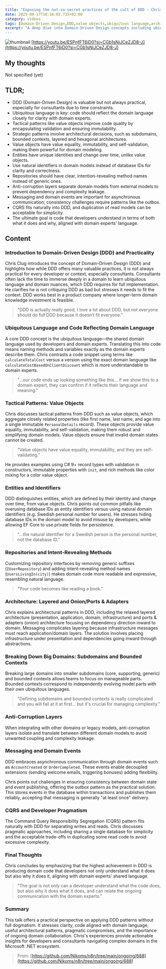 ```yaml
---
title: "Exposing the not-so-secret practices of the cult of DDD - Chris Klug - NDC London 2025 (en)"
date: 2025-09-17T18:16:03.735+02:00
category: videos
tags: [Domain-Driven Design,DDD,value objects,ubiquitous language,architecture,onion architecture,CQRS,messaging,software design,software development,.NET,.NET Core,entity framework]
excerpt: "A deep dive into Domain-Driven Design concepts including ubiquitous language, value objects, domain events, architecture patterns, and pragmatic advice for applying DDD in real-world software projects.
---
```


![thumbnail](https://i.ytimg.com/vi/ESPnfFT6iD0/maxresdefault.jpg)
[https://youtu.be/ESPnfFT6iD0?si=CGb1sNiJCeZJD8-J](https://youtu.be/ESPnfFT6iD0?si=CGb1sNiJCeZJD8-J)

## My thoughts

Not specified (yet)

## TLDR;
- DDD (Domain-Driven Design) is valuable but not always practical, especially for consultants due to time constraints.
- Ubiquitous language is key: code should reflect the domain language closely for clarity with domain experts.
- Tactical patterns like value objects improve code quality by encapsulating validation and ensuring immutability.
- Strategic patterns involve architectural decisions, such as subdomains, bounded contexts, layered and hexagonal architectures.
- Value objects have value equality, immutability, and self-validation, making them powerful for domain modeling.
- Entities have unique identities and change over time, unlike value objects.
- Use natural identifiers in domain models instead of database IDs for clarity and correctness.
- Repositories should have clear, intention-revealing method names instead of generic ones.
- Anti-corruption layers separate domain models from external models to prevent dependency and complexity leakage.
- Messaging and domain events are important for asynchronous communication; consistency challenges require patterns like the outbox.
- CQRS fits naturally into DDD, and duplication of read models can be acceptable for simplicity.
- The ultimate goal is code that developers understand in terms of both what it does and why, aligned with domain experts' language.



## Content

### Introduction to Domain-Driven Design (DDD) and Practicality
Chris Clug introduces the concept of Domain-Driven Design (DDD) and highlights how while DDD offers many valuable practices, it is not always practical for every developer or context, especially consultants. Consultants often lack the time to immerse deeply in a domain to learn ubiquitous language and domain nuances, which DDD requires for full implementation. He clarifies he is not critiquing DDD as bad but stresses it needs to fit the context. DDD works best in a product company where longer-term domain knowledge investment is feasible.

> "DDD is actually really good, I love a lot about DDD, but not everyone should do full DDD because it doesn’t fit everyone."

### Ubiquitous Language and Code Reflecting Domain Language
A core DDD concept is the ubiquitous language—the shared domain language used by developers and domain experts. Translating this into code means naming methods and variables exactly as the domain experts describe them. Chris contrasts a code snippet using terms like `calculateTotalCost` versus a version using the exact domain language like `calculateCostBasedOnClientDiscount` which is more understandable to domain experts.

> "...our code ends up looking something like this... if we show this to a domain expert, they can confirm if it reflects their language and meaning."

### Tactical Patterns: Value Objects
Chris discusses tactical patterns from DDD such as value objects, which aggregate closely related properties (like first name, last name, and age into a single immutable `PersonalDetails` record). These objects provide value equality, immutability, and self-validation, making them robust and simplifying domain models. Value objects ensure that invalid domain states cannot be created.

> "Value objects have value equality, immutability, and they are self-validating." 

He provides examples using C# 9+ record types with validation in constructors, immutable properties with `init`, and rich methods like color mixing for a color value object.

### Entities and Identifiers
DDD distinguishes entities, which are defined by their identity and change over time, from value objects. Chris points out common pitfalls like overusing database IDs as entity identifiers versus using natural domain identifiers (e.g. Swedish personal number for users). He stresses hiding database IDs in the domain model to avoid misuse by developers, while allowing EF Core to use private fields for persistence.

> "...the natural identifier for a Swedish person is the personal number, not the database ID."

### Repositories and Intent-Revealing Methods
Customizing repository interfaces by removing generic suffixes (`IUserRepository`) and adding intent-revealing method names (`UsersLivingIn(city)`) makes domain code more readable and expressive, resembling natural language.

> "Your code becomes like reading a book."

### Architecture: Layered and Onion/Ports & Adapters
Chris explains architectural patterns in DDD, including the relaxed layered architecture (presentation, application, domain, infrastructure) and ports & adapters (onion) architecture focusing on dependency direction inward to domain.
Messaging complicates layering because infrastructure messages must reach application/domain layers. The solution involves placing infrastructure under presentation and dependencies going inward through abstractions.

### Breaking Down Big Domains: Subdomains and Bounded Contexts
Breaking large domains into smaller subdomains (core, supporting, generic) and bounded contexts allows teams to focus on manageable parts. Bounded contexts correspond to independently evolving model parts with their own ubiquitous languages.

> "Defining subdomains and bounded contexts is really complicated and you will fail at it at first... but it's crucial for managing complexity."

### Anti-Corruption Layers
When integrating with other domains or legacy models, anti-corruption layers isolate and translate between different domain models to avoid unwanted coupling and complexity leakage.

### Messaging and Domain Events
DDD embraces asynchronous communication through domain events such as `AccountCreated` or `OrderCompleted`. These events enable decoupled extensions (sending welcome emails, triggering bonuses) adding flexibility.

Chris points out challenges in ensuring consistency between domain state and event publishing, offering the outbox pattern as the practical solution. This stores events in the database within transactions and publishes them reliably, accepting that messaging is generally "at least once" delivery.

### CQRS and Developer Pragmatism
The Command Query Responsibility Segregation (CQRS) pattern fits naturally with DDD for separating writes and reads. Chris discusses pragmatic approaches, including sharing a single database for simplicity and the acceptable trade-offs in duplicating some read code to avoid excessive complexity.

### Final Thoughts
Chris concludes by emphasizing that the highest achievement in DDD is producing domain code that developers not only understand what it does but also why it does it, aligning with domain experts' shared language.

> "The goal is not only can a developer understand what the code does, but also why it does what it does, and can relate the ongoing communication with the domain experts."

### Summary
This talk offers a practical perspective on applying DDD patterns without full dogmatism. It stresses clarity, code aligned with domain language, useful architectural patterns, pragmatic compromises, and the importance of ongoing domain collaboration. Chris's experiences provide actionable insights for developers and consultants navigating complex domains in the Microsoft .NET ecosystem.




> From: [https://github.com/Nikoms/n8n/tree/main/ongoing/688](https://github.com/Nikoms/n8n/tree/main/ongoing/688)